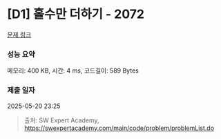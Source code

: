 # [D1] 홀수만 더하기 - 2072 

[문제 링크](https://swexpertacademy.com/main/code/problem/problemDetail.do?contestProbId=AV5QSEhaA5sDFAUq) 

### 성능 요약

메모리: 400 KB, 시간: 4 ms, 코드길이: 589 Bytes

### 제출 일자

2025-05-20 23:25



> 출처: SW Expert Academy, https://swexpertacademy.com/main/code/problem/problemList.do